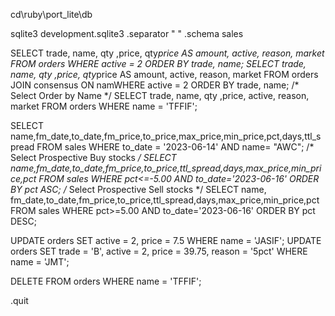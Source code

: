 
cd\ruby\port_lite\db

sqlite3 development.sqlite3
.separator " "
.schema sales

SELECT trade, name, qty ,price, qty*price AS amount, active, reason, market FROM orders WHERE active = 2 ORDER BY trade, name;
SELECT trade, name, qty ,price, qty*price AS amount, active, reason, market FROM orders JOIN consensus ON namWHERE active = 2 ORDER BY trade, name;
/* Select Order by Name */
SELECT trade, name, qty ,price, active, reason, market FROM orders WHERE name = 'TFFIF';

SELECT name,fm_date,to_date,fm_price,to_price,max_price,min_price,pct,days,ttl_spread FROM sales WHERE to_date = '2023-06-14' AND name= "AWC";
/* Select Prospective Buy stocks */
SELECT name,fm_date,to_date,fm_price,to_price,ttl_spread,days,max_price,min_price,pct FROM sales WHERE pct<=-5.00 AND to_date='2023-06-16' ORDER BY pct ASC;
/* Select Prospective Sell stocks */
SELECT name, fm_date,to_date,fm_price,to_price,ttl_spread,days,max_price,min_price,pct FROM sales WHERE pct>=5.00 AND to_date='2023-06-16' ORDER BY pct DESC;

UPDATE orders SET active = 2, price = 7.5 WHERE name = 'JASIF';
UPDATE orders SET trade = 'B', active = 2, price = 39.75, reason = '5pct' WHERE name = 'JMT';

DELETE FROM orders WHERE name = 'TFFIF';

.quit